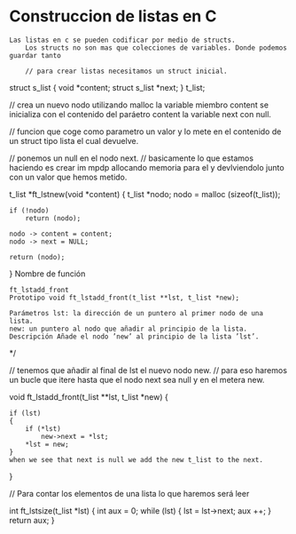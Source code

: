 # Construccion de listas en C # 

    Las listas en c se pueden codificar por medio de structs. 
        Los structs no son mas que colecciones de variables. Donde podemos guardar tanto 

        // para crear listas necesitamos un struct inicial. 

struct	s_list 
    {
	    void	*content;
	    struct	s_list *next;
    }   t_list;



// crea un nuevo nodo utilizando malloc la variable miembro content se inicializa con el contenido del paráetro content la variable next con null. 

// funcion que coge como parametro un valor y lo mete en el contenido de un struct tipo lista el cual devuelve.

// ponemos un null en el nodo next. 
// basicamente lo que estamos haciendo es crear im mpdp allocando memoria para el y devlviendolo junto con un valor que hemos metido. 

t_list *ft_lstnew(void *content)
{
    t_list *nodo;
    nodo = malloc (sizeof(t_list));

    if (!nodo)
        return (nodo);

    nodo -> content = content;
    nodo -> next = NULL;

    return (nodo);
}
Nombre de función

    ft_lstadd_front
    Prototipo void ft_lstadd_front(t_list **lst, t_list *new);

    Parámetros lst: la dirección de un puntero al primer nodo de una lista.
    new: un puntero al nodo que añadir al principio de la lista.
    Descripción Añade el nodo ’new’ al principio de la lista ’lst’.

*/





 // tenemos que añadir al final de lst el nuevo nodo new.
    // para eso haremos un bucle que itere hasta que el nodo next sea null y en el metera new. 


void ft_lstadd_front(t_list **lst, t_list *new)
{

    if (lst)
    {
        if (*lst)
            new->next = *lst;
        *lst = new;
    }
    when we see that next is null we add the new t_list to the next.
}

// Para contar los elementos de una lista lo que haremos será leer 

int ft_lstsize(t_list *lst)
{
    int aux = 0;
    while (lst)
    {
        lst = lst->next;
        aux ++;
    }
    return aux;
}